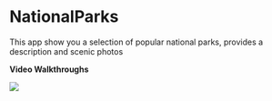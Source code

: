 # NationalParks
This app show you a selection of popular national parks, provides a description and scenic photos

**Video Walkthroughs**

<img src="https://i.imgur.com/a/kmTW8ok.gif"/>
